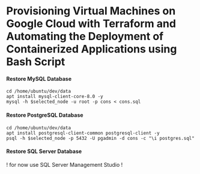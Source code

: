 
# Provisioning Virtual Machines on Google Cloud with Terraform and Automating the Deployment of Containerized Applications using Bash Script













#### Restore MySQL Database
```
cd /home/ubuntu/dev/data
apt install mysql-client-core-8.0 -y
mysql -h $selected_node -u root -p cons < cons.sql
```
#### Restore PostgreSQL Database
```
cd /home/ubuntu/dev/data
apt install postgresql-client-common postgresql-client -y
psql -h $selected_node -p 5432 -U pgadmin -d cons -c "\i postgres.sql"
```
#### Restore SQL Server Database
 ! for now use SQL Server Management Studio !
